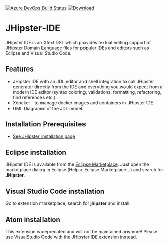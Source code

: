 [![Azure DevOps Build Status][azure-devops-image]][azure-devops-url-main] [![Download][download-image]][download-url]

JHipster-IDE
============

JHipster IDE is an Xtext DSL which provides textual editing support of JHipster Domain Language files for popular IDEs and editors such as Eclipse and Visual Studio Code. 

## Features

- JHipster IDE with an JDL editor and shell integration to call JHipster generator directly from the IDE and everything you would expect from a modern IDE editor (syntax coloring, validations, formatting, refactoring, find references etc.).
- Xdocker - to manage docker images and containers in JHipster IDE.
- UML Diagramm of the JDL model.

## Installation Prerequisites
- [See JHipster installation page ](http://www.jhipster.tech/installation/)

## Eclipse installation

JHipster IDE is available from the [Eclipse Marketplace](https://marketplace.eclipse.org/content/jhipster-ide). Just open the marketplace dialog in Eclipse (Help > Eclipse Marketplace...) and search for <b>JHipster</b>.

## Visual Studio Code installation

Go to extension marketplace, search for <b>jhipster</b> and install.

## Atom installation

This extension is deprecated and will not be maintained anymore!
Please use VisualStudio Code with the JHipster IDE extension instead.

[azure-devops-image]: https://dev.azure.com/jhipster-ide/jhipster-ide/_apis/build/status/jhipster.jhipster-ide?branchName=master
[azure-devops-url-main]: https://dev.azure.com/jhipster-ide/jhipster-ide/_build

[download-image]: https://api.bintray.com/packages/jhipster/jhipster-ide/2.3/images/download.svg
[download-url]: https://bintray.com/jhipster/jhipster-ide/2.3/_latestVersion
